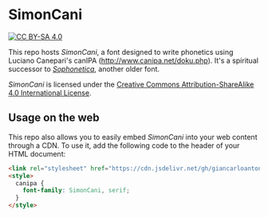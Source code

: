 # SimonCani

[![CC BY-SA 4.0][license-shield]][license]

This repo hosts _SimonCani_, a font designed to write phonetics using Luciano Canepari's canIPA (http://www.canipa.net/doku.php). It's a spiritual successor to [_Sophonetica_](https://github.com/giancarloantonucci/Sophonetica/tree/main), another older font.

_SimonCani_ is licensed under the [Creative Commons Attribution-ShareAlike 4.0 International License][license].

[license]: http://creativecommons.org/licenses/by-sa/4.0/
[license-shield]: https://img.shields.io/badge/License-CC%20BY--SA%204.0-lightgrey.svg

## Usage on the web

This repo also allows you to easily embed _SimonCani_ into your web content through a CDN. To use it, add the following code to the header of your HTML document:

```html
<link rel="stylesheet" href="https://cdn.jsdelivr.net/gh/giancarloantonucci/SimonCani/font.css">
<style>
  canipa {
    font-family: SimonCani, serif;
  }
</style>
```
